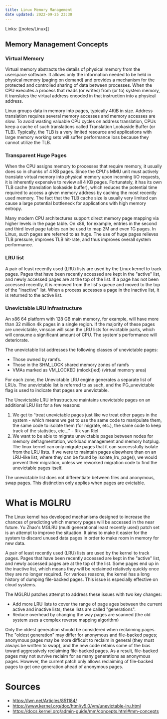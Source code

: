 ```yaml
---
title: Linux Memory Management
date updated: 2022-09-25 23:30
---
```


Links: [[notes/Linux]]

## Memory Management Concepts

### Virtual Memory

Virtual memory abstracts the details of physical memory from the userspace software. It allows only the information needed to be held in physical memory (paging on demand) and provides a mechanism for the protected and controlled sharing of data between processes. When the CPU executes a process that reads (or writes) from (or to) system memory, it translates the virtual address encoded in that instruction into a physical address.

Linux groups data in memory into pages, typically 4KiB in size. Address translation requires several memory accesses and memory accesses are slow. To avoid wasting valuable CPU cycles on address translation, CPUs keep a cache of such translations called Translation Lookaside Buffer (or TLB). Typically, the TLB is a very limited resource and applications with large memory working sets will suffer performance loss because they cannot utilize the TLB.

### Transparent Huge Pages

When the CPU assigns memory to processes that require memory, it usually does so in chunks of 4 KB pages. Since the CPU's MMU unit must actively translate virtual memory into physical memory upon incoming I/O requests, it is inherently expensive to review all 4 KB pages. Fortunately, it has its own TLB cache (translation lookaside buffer), which reduces the potential time required to access a given memory address by caching the most recently used memory. The fact that the TLB cache size is usually very limited can cause a large potential bottleneck for applications with high memory entropy.

Many modern CPU architectures support direct memory page mapping via higher levels in the page table. On x86, for example, entries in the second and third level page tables can be used to map 2M and even 1G pages. In Linux, such pages are referred to as huge. The use of huge pages relieves TLB pressure, improves TLB hit-rate, and thus improves overall system performance.

### LRU list

A pair of least recently used (LRU) lists are used by the Linux kernel to track pages. Pages that have been recently accessed are kept in the "active" list, and newly accessed pages are at the top of the list. If a page has not been accessed recently, it is removed from the list's queue and moved to the top of the "inactive" list. When a process accesses a page in the inactive list, it is returned to the active list.

### Unevictable LRU Infrastructure

An x86 64 platform with 128 GB main memory, for example, will have more than 32 million 4k pages in a single region. If the majority of these pages are unevictable, vmscan will scan the LRU lists for evictable parts, which will consume a significant amount of CPU. The system's performance will deteriorate.

The unevictable list addresses the following classes of unevictable pages:

- Those owned by ramfs.
- Those in the SHM_LOCK shared memory zones of ramfs
- VMAs marked as VM_LOCKED (mlock()ed) (virtual memory area)

For each zone, the Unevictable LRU engine generates a separate list of LRUs. The unevictable list is referred to as such, and the PG_unevictable flag is used to indicate that pages are unevictable.

The Unevictable LRU infrastructure maintains unevictable pages on an additional LRU list for a few reasons:

1. We get to “treat unevictable pages just like we treat other pages in the system - which means we get to use the same code to manipulate them, the same code to isolate them (for migrate, etc.), the same code to keep track of the statistics, etc...” - Rik van Riel
2. We want to be able to migrate unevictable pages between nodes for memory defragmentation, workload management and memory hotplug. The linux kernel can only migrate pages that it can successfully isolate from the LRU lists. If we were to maintain pages elsewhere than on an LRU-like list, where they can be found by isolate_lru_page(), we would prevent their migration, unless we reworked migration code to find the unevictable pages itself.

The unevictable list does not differentiate between files and anonymous, swap pages. This distinction only applies when pages are evictable.

# What is MGLRU

The Linux kernel has developed mechanisms designed to increase the chances of predicting which memory pages will be accessed in the near future. Yu Zhao's MGLRU (multi generational least recently used) patch set is an attempt to improve the situation. It aims to make it easier for the system to discard unused data pages in order to make room in memory for new data.

A pair of least recently used (LRU) lists are used by the kernel to track pages. Pages that have been recently accessed are kept in the "active" list, and newly accessed pages are at the top of the list. Some pages end up in the inactive list, which means they will be reclaimed relatively quickly once they are no longer required. For various reasons, the kernel has a long history of dumping file-backed pages. This issue is especially effective on cloud systems.

The MGLRU patches attempt to address these issues with two key changes:

- Add more LRU lists to cover the range of page ages between the current active and inactive lists; these lists are called "generations".
- Reduce overhead by changing the way pages are scanned (the old system uses a complex reverse mapping algorithm)

Only the oldest generation should be considered when reclaiming pages. The "oldest generation" may differ for anonymous and file-backed pages; anonymous pages may be more difficult to reclaim in general (they must always be written to swap), and the new code retains some of the bias toward aggressively reclaiming file-backed pages. As a result, file-backed pages may not survive reclaim for as many generations as anonymous pages. However, the current patch only allows reclaiming of file-backed pages to get one generation ahead of anonymous pages.

# Sources

- <https://lwn.net/Articles/851184/>
- <https://www.kernel.org/doc/html/v5.0/vm/unevictable-lru.html>
- <https://docs.kernel.org/admin-guide/mm/concepts.html#mm-concepts>
